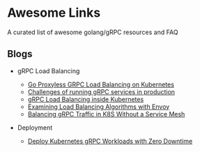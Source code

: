 # Awesome Links

A curated list of awesome golang/gRPC resources and FAQ

## Blogs
- gRPC Load Balancing
    - [Go Proxyless GRPC Load Balancing on Kubernetes](https://medium.com/@tm.worrall/go-proxyless-grpc-load-balancing-on-kubernetes-b5510066868e)
    - [Challenges of running gRPC services in production](https://medium.com/inlocotech/challenges-of-running-grpc-services-in-production-b3a113df2542)
    - [gRPC Load Balancing inside Kubernetes](https://blog.nobugware.com/post/2019/kubernetes_mesh_network_load_balancing_grpc_services/)
    - [Examining Load Balancing Algorithms with Envoy](https://blog.envoyproxy.io/examining-load-balancing-algorithms-with-envoy-1be643ea121c)
    - [Balancing gRPC Traffic in K8S Without a Service Mesh](https://medium.com/swlh/balancing-grpc-traffic-in-k8s-without-a-service-mesh-7005be902ef3)

- Deployment
    - [Deploy Kubernetes gRPC Workloads with Zero Downtime](https://medium.com/@jwenz723/deploy-kubernetes-grpc-workloads-with-zero-down-time-3585c146f74f)
